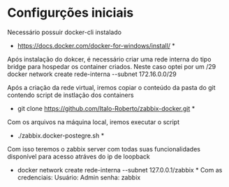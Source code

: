 #
# Configurções iniciais

Necessário possuir docker-cli instalado
* https://docs.docker.com/docker-for-windows/install/ *

Após instalação do dokcer, é necessário criar uma rede interna do tipo bridge para hospedar os container criados. Neste caso optei por um /29
docker network create rede-interna --subnet 172.16.0.0/29

Após a criação da rede virtual, iremos copiar o conteúdo da pasta do git contendo script de instlação dos containers
* git clone https://github.com/Italo-Roberto/zabbix-docker.git *

Com os arquivos na máquina local, iremos executar o script
 * ./zabbix.docker-postegre.sh *

Com isso teremos o zabbix server com todas suas funcionalidades disponível para acesso atráves do ip de loopback
* docker network create rede-interna --subnet 127.0.0.1/zabbix *
Com as credenciais:
Usuário: Admin
senha: zabbix


